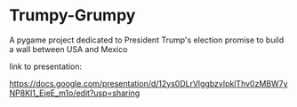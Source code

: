 # Trumpy-Grumpy

A pygame project dedicated to President Trump's election promise to build a wall between USA and Mexico

link to presentation:

https://docs.google.com/presentation/d/12ys0DLrVlggbzvIpklThv0zMBW7yNP8KI1_EjeE_m1o/edit?usp=sharing
